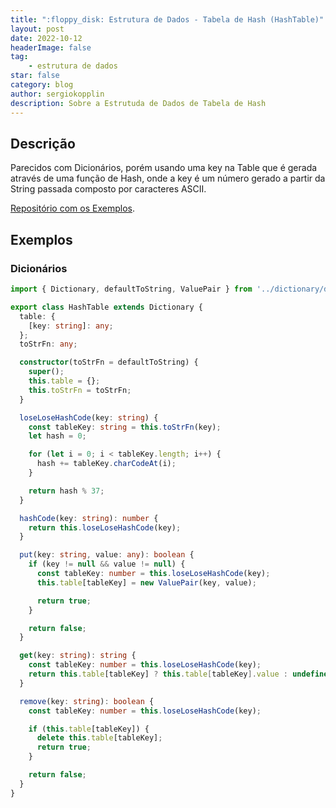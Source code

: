 ```yaml
---
title: ":floppy_disk: Estrutura de Dados - Tabela de Hash (HashTable)"
layout: post
date: 2022-10-12
headerImage: false
tag:
    - estrutura de dados
star: false
category: blog
author: sergiokopplin
description: Sobre a Estrutuda de Dados de Tabela de Hash
---
```


## Descrição

Parecidos com Dicionários, porém usando uma key na Table que é gerada através de uma função de Hash, onde a key é um número gerado a partir da String passada composto por caracteres ASCII.

[Repositório com os Exemplos](https://github.com/sergiokopplin/livro-estrutura-de-dados-e-algoritmos-js).

## Exemplos

### Dicionários

```ts
import { Dictionary, defaultToString, ValuePair } from '../dictionary/dictionary';

export class HashTable extends Dictionary {
  table: {
    [key: string]: any;
  };
  toStrFn: any;

  constructor(toStrFn = defaultToString) {
    super();
    this.table = {};
    this.toStrFn = toStrFn;
  }

  loseLoseHashCode(key: string) {
    const tableKey: string = this.toStrFn(key);
    let hash = 0;

    for (let i = 0; i < tableKey.length; i++) {
      hash += tableKey.charCodeAt(i);
    }

    return hash % 37;
  }

  hashCode(key: string): number {
    return this.loseLoseHashCode(key);
  }

  put(key: string, value: any): boolean {
    if (key != null && value != null) {
      const tableKey: number = this.loseLoseHashCode(key);
      this.table[tableKey] = new ValuePair(key, value);

      return true;
    }

    return false;
  }

  get(key: string): string {
    const tableKey: number = this.loseLoseHashCode(key);
    return this.table[tableKey] ? this.table[tableKey].value : undefined;
  }

  remove(key: string): boolean {
    const tableKey: number = this.loseLoseHashCode(key);

    if (this.table[tableKey]) {
      delete this.table[tableKey];
      return true;
    }

    return false;
  }
}
```
